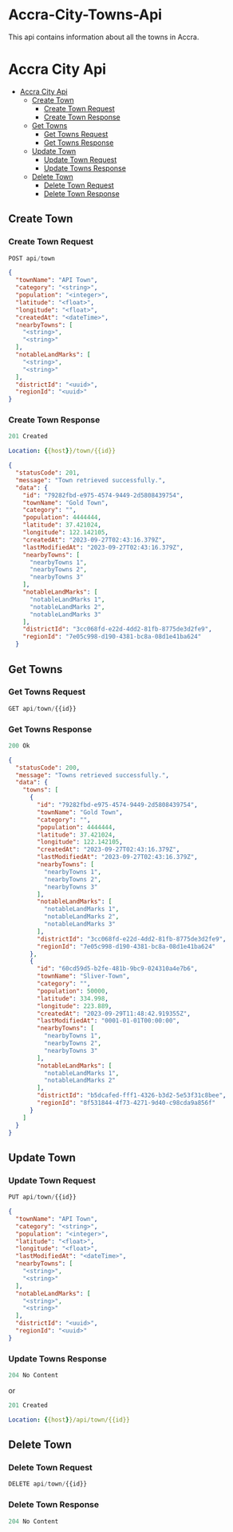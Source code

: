 # Accra-City-Towns-Api
This api contains information about all the towns in Accra.
# Accra City Api

- [Accra City Api](#accra-city-api)
  - [Create Town](#create-town)
    - [Create Town Request](#create-town-request)
    - [Create Town Response](#create-town-response)
  - [Get Towns](#get-towns)
    - [Get Towns Request](#get-towns-request)
    - [Get Towns Response](#get-towns-response)
  - [Update Town](#update-town)
    - [Update Town Request](#update-town-request)
    - [Update Towns Response](#update-towns-response)
  - [Delete Town](#delete-town)
    - [Delete Town Request](#delete-town-request)
    - [Delete Town Response](#delete-town-response)

## Create Town

### Create Town Request

```js
POST api/town
```

```json
{
  "townName": "API Town",
  "category": "<string>",
  "population": "<integer>",
  "latitude": "<float>",
  "longitude": "<float>",
  "createdAt": "<dateTime>",
  "nearbyTowns": [
    "<string>",
    "<string>"
  ],
  "notableLandMarks": [
    "<string>",
    "<string>"
  ],
  "districtId": "<uuid>",
  "regionId": "<uuid>"
}
```

### Create Town Response

```js
201 Created
```

```yml
Location: {{host}}/town/{{id}}
```

```json
{
  "statusCode": 201,
  "message": "Town retrieved successfully.",
  "data": {
    "id": "79282fbd-e975-4574-9449-2d5808439754",
    "townName": "Gold Town",
    "category": "",
    "population": 4444444,
    "latitude": 37.421024,
    "longitude": 122.142105,
    "createdAt": "2023-09-27T02:43:16.379Z",
    "lastModifiedAt": "2023-09-27T02:43:16.379Z",
    "nearbyTowns": [
      "nearbyTowns 1",
      "nearbyTowns 2",
      "nearbyTowns 3"
    ],
    "notableLandMarks": [
      "notableLandMarks 1",
      "notableLandMarks 2",
      "notableLandMarks 3"
    ],
    "districtId": "3cc068fd-e22d-4dd2-81fb-8775de3d2fe9",
    "regionId": "7e05c998-d190-4381-bc8a-08d1e41ba624"
  }
```

## Get Towns

### Get Towns Request

```js
GET api/town/{{id}}
```

### Get Towns Response

```js
200 Ok
```

```json
{
  "statusCode": 200,
  "message": "Towns retrieved successfully.",
  "data": {
    "towns": [
      {
        "id": "79282fbd-e975-4574-9449-2d5808439754",
        "townName": "Gold Town",
        "category": "",
        "population": 4444444,
        "latitude": 37.421024,
        "longitude": 122.142105,
        "createdAt": "2023-09-27T02:43:16.379Z",
        "lastModifiedAt": "2023-09-27T02:43:16.379Z",
        "nearbyTowns": [
          "nearbyTowns 1",
          "nearbyTowns 2",
          "nearbyTowns 3"
        ],
        "notableLandMarks": [
          "notableLandMarks 1",
          "notableLandMarks 2",
          "notableLandMarks 3"
        ],
        "districtId": "3cc068fd-e22d-4dd2-81fb-8775de3d2fe9",
        "regionId": "7e05c998-d190-4381-bc8a-08d1e41ba624"
      },
      {
        "id": "60cd59d5-b2fe-481b-9bc9-024310a4e7b6",
        "townName": "Sliver-Town",
        "category": "",
        "population": 50000,
        "latitude": 334.998,
        "longitude": 223.889,
        "createdAt": "2023-09-29T11:48:42.919355Z",
        "lastModifiedAt": "0001-01-01T00:00:00",
        "nearbyTowns": [
          "nearbyTowns 1",
          "nearbyTowns 2",
          "nearbyTowns 3"
        ],
        "notableLandMarks": [
          "notableLandMarks 1",
          "notableLandMarks 2"
        ],
        "districtId": "b5dcafed-fff1-4326-b3d2-5e53f31c8bee",
        "regionId": "8f531844-4f73-4271-9d40-c98cda9a856f"
      }
    ]
  }
}
```

## Update Town

### Update Town Request

```js
PUT api/town/{{id}}
```

```json
{
  "townName": "API Town",
  "category": "<string>",
  "population": "<integer>",
  "latitude": "<float>",
  "longitude": "<float>",
  "lastModifiedAt": "<dateTime>",
  "nearbyTowns": [
    "<string>",
    "<string>"
  ],
  "notableLandMarks": [
    "<string>",
    "<string>"
  ],
  "districtId": "<uuid>",
  "regionId": "<uuid>"
}
```

### Update Towns Response

```js
204 No Content
```

or

```js
201 Created
```

```yml
Location: {{host}}/api/town/{{id}}
```

## Delete Town

### Delete Town Request

```js
DELETE api/town/{{id}}
```

### Delete Town Response

```js
204 No Content
```
